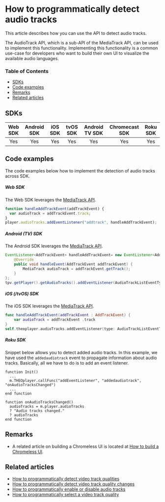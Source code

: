 # How to programmatically detect audio tracks

This article describes how you can use the API to detect audio tracks.

The AudioTrack API, which is a sub-API of the MediaTrack API, can be used to implement this functionality.
Implementing this functionality is a common use-case for developers who want to build their own UI to visualize the available audio languages.

### Table of Contents

- [SDKs](#sdks)
- [Code examples](#code-examples)
- [Remarks](#remarks)
- [Related articles](#related-articles)

## SDKs

| Web SDK | Android SDK | iOS SDK | tvOS SDK | Android TV SDK | Chromecast SDK | Roku SDK |
| :-----: | :---------: | :-----: | :------: | :------------: | :------------: | :------: |
|   Yes   |     Yes     |   Yes   |   Yes    |      Yes       |      Yes       |   Yes    |

## Code examples

The code examples below how to implement the detection of audio tracks across SDK.

##### Web SDK

The Web SDK leverages the [MediaTrack API](pathname:///theoplayer/v6/api-reference/web/interfaces/MediaTrack.html).

```js
function handleAddTrackEvent(addTrackEvent) {
  var audioTrack = addTrackEvent.track;
}
player.audioTracks.addEventListener("addtrack", handleAddTrackEvent);
```

##### Android (TV) SDK

The Android SDK leverages the [MediaTrack API](pathname:///theoplayer/v6/api-reference/android/com/theoplayer/android/api/player/track/mediatrack/MediaTrackList.html).

```java
EventListener<AddTrackEvent> handleAddTrackEvent= new EventListener<AddTrackEvent>() {
    @Override
    public void handleEvent(AddTrackEvent addTrackEvent) {
        MediaTrack audioTrack = addTrackEvent.getTrack();
    }
};
tpv.getPlayer().getAudioTracks().addEventListener(AudioTrackListEventTypes.ADDTRACK, handleAddTrackEvent);
```

##### iOS (/tvOS) SDK

The iOS SDK leverages the [MediaTrack API](pathname:///theoplayer/v6/api-reference/ios/Protocols/MediaTrackList.html).

```swift
func handleAddTrackEvent(addTrackEvent : AddTrackEvent) {
    var audioTrack = addTrackEvent .track
}
self.theoplayer.audioTracks.addEventListener(type: AudioTrackListEventTypes.ADD_TRACK, listener: handleAddTrackEvent)
```

##### Roku SDK

Snippet below allows you to detect added audio tracks. In this example, we have used the `addedaudiotrack` event to propagate information about audio tracks. Basically, all we have to do is to add an event listener.

```brightscript
function Init()
  ...
  m.THEOplayer.callFunc("addEventListener", "addedaudiotrack", "onAudioTracksChanged")
  ...
end function

function onAudioTracksChanged()
  audioTracks = m.player.audioTracks
  ? "Audio tracks changed."
  ? audioTracks
end function
```

## Remarks

- A related article on building a Chromeless UI is located at [How to build a Chromeless UI](../../how-to-guides/11-ui/06-how-to-build-chromeless-ui.md).

## Related articles

- [How to programmatically detect video track qualities](04-how-to-detect-video-track-qualities.md)
- [How to programmatically detect video track quality changes](07-how-to-detect-video-track-quality-changes.md)
- [How to programmatically enable or disable audio tracks](01-how-to-enable-disable-audio-tracks.md)
- [How to programmatically select a video track quality](03-how-to-select-video-track-quality.md)

